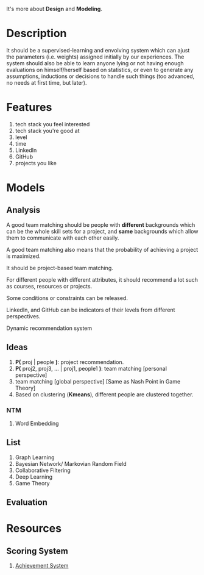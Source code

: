 It's more about __Design__ and __Modeling__.

# Description

It should be a supervised-learning and envolving system which can ajust the parameters (i.e. weights) assigned initially by our experiences. The system should also be able to learn anyone lying or not having enough evaluations on himself/herself based on statistics, or even to generate any assumptions, inductions or decisions to handle such things (too advanced, no needs at first time, but later).

# Features

1. tech stack you feel interested
2. tech stack you're good at
3. level
4. time
5. LinkedIn
6. GitHub
7. projects you like

# Models

## Analysis

A good team matching should be people with __different__ backgrounds which can be the whole skill sets for a project, and __same__ backgrounds which allow them to communicate with each other easily.

A good team matching also means that the probability of achieving a project is maximized.

It should be project-based team matching.

For different people with different attributes, it should recommend a lot such as courses, resources or projects.

Some conditions or constraints can be released.

LinkedIn, and GitHub can be  indicators of their levels from different perspectives.

Dynamic recommendation system

## Ideas

1. __P(__ proj | people __)__: project recommendation.
2. __P(__ proj2, proj3, ... | proj1, people1 __)__: team matching [personal perspective]
3. team matching [global perspective] [Same as Nash Point in Game Theory]
3. Based on clustering (__Kmeans__), different people are clustered together.

### NTM

1. Word Embedding

## List

1. Graph Learning
2. Bayesian Network/ Markovian Random Field
3. Collaborative Filtering
4. Deep Learning
5. Game Theory

## Evaluation

# Resources

## Scoring System

1. [Achievement System](http://www.bittiger.io/classpage/t7zecYW24YRoWpL5h)
